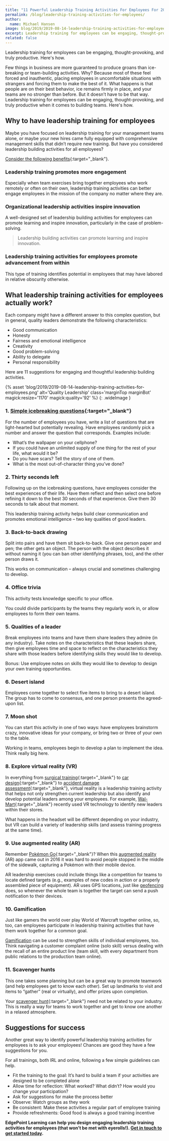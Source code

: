 ```yaml
---
title: "11 Powerful Leadership Training Activities For Employees For 2019"
permalink: /blog/leadership-training-activities-for-employees/
author:
  name: Michael Hansen
image: blog/2019/2019-08-14-leadership-training-activities-for-employees.jpg
excerpt: Leadership training for employees can be engaging, thought-provoking, and truly productive when it comes to building teams. Here's how. 
related: false
---
```


Leadership training for employees can be engaging, thought-provoking, and truly productive. Here's how.

Few things in business are more guaranteed to produce groans than ice-breaking or team-building activities. Why? Because most of these feel forced and inauthentic, placing employees in uncomfortable situations with strangers and forcing them to make the best of it. What happens is that people are on their best behavior, ice remains firmly in place, and your teams are no stronger than before. But it doesn’t have to be that way. Leadership training for employees can be engaging, thought-provoking, and truly productive when it comes to building teams. Here's how. 

## Why to have leadership training for employees

Maybe you have focused on leadership training for your management teams alone, or maybe your new hires came fully equipped with comprehensive management skills that didn’t require new training. But have you considered leadership building activities for all employees?

[Consider the following benefits](https://www.hrdconnect.com/2017/08/17/advantages-of-leadership-training-for-employees-and-impact-on-employee-engagement/){:target="_blank"}.

### Leadership training promotes more engagement

Especially when team exercises bring together employees who work remotely or often on their own, leadership training activities can better engage employees in the mission of the company no matter where they are.

### Organizational leadership activities inspire innovation

A well-designed set of leadership building activities for employees can promote learning and inspire innovation, particularly in the case of problem-solving.

> Leadership building activities can promote learning and inspire innovation.

### Leadership training activities for employees promote advancement from within

This type of training identifies potential in employees that may have labored in relative obscurity otherwise.

## What leadership training activities for employees actually work?

Each company might have a different answer to this complex question, but in general, quality leaders demonstrate the following characteristics:

* Good communication
* Honesty
* Fairness and emotional intelligence
* Creativity
* Good problem-solving
* Ability to delegate
* Personal responsibility

Here are 11 suggestions for engaging and thoughtful leadership building activities.

{% asset 'blog/2019/2019-08-14-leadership-training-activities-for-employees.png'
  alt='Quality Leadership'
  class='marginTop marginBot'
  magick:resize='1170'
  magick:quality='92' %}
{: .wideImage }

### 1. [Simple icebreaking questions](https://museumhack.com/list-icebreakers-questions/){:target="_blank"}

For the number of employees you have, write a list of questions that are light-hearted but potentially revealing. Have employees randomly pick a number and answer the question that corresponds. Examples include:

* What’s the wallpaper on your cellphone?
* If you could have an unlimited supply of one thing for the rest of your life, what would it be?
* Do you have scars? Tell the story of one of them.
* What is the most out-of-character thing you’ve done?

### 2. Thirty seconds left

Following up on the icebreaking questions, have employees consider the best experiences of their life. Have them reflect and then select one before refining it down to the best 30 seconds of that experience. Give them 30 seconds to talk about that moment. 

This leadership training activity helps build clear communication and promotes emotional intelligence – two key qualities of good leaders.

### 3. Back-to-back drawing

Split into pairs and have them sit back-to-back. Give one person paper and pen; the other gets an object. The person with the object describes it without naming it (you can ban other identifying phrases, too), and the other person draws it. 

This works on communication – always crucial and sometimes challenging to develop.

### 4. Office trivia

This activity tests knowledge specific to your office. 

You could divide participants by the teams they regularly work in, or allow employees to form their own teams. 

### 5. Qualities of a leader

Break employees into teams and have them share leaders they admire (in any industry). Take notes on the characteristics that these leaders share, then give employees time and space to reflect on the characteristics they share with those leaders before identifying skills they would like to develop.

Bonus: Use employee notes on skills they would like to develop to design your own training opportunities.

### 6. Desert island

Employees come together to select five items to bring to a desert island. The group has to come to consensus, and one person presents the agreed-upon list.

### 7. Moon shot

You can start this activity in one of two ways: have employees brainstorm crazy, innovative ideas for your company, or bring two or three of your own to the table. 

Working in teams, employees begin to develop a plan to implement the idea. Think really big here.

### 8. Explore virtual reality (VR)

In everything from [surgical training](https://jnjinstitute.com/news/introducing-global-virtual-reality-training-surgeons-and-nurses){:target="_blank"} to [car design](https://www.cnbc.com/2019/05/08/ford-designers-using-virtual-reality-to-work-with-colleagues-remotely.html){:target="_blank"} to [accident damage assessment](https://www.farmers.com/news/2017/farmers-insurance-pioneers-innovative-virtual-reality-training-program-for-claims-representatives/){:target="_blank"}, virtual reality is a leadership training activity that helps not only strengthen current leadership but also identify and develop potential leaders among your employees. For example, [Wal-Mart](http://edg.pt/XKndOB){:target="_blank"} recently used VR technology to identify new leaders within their stores.

What happens in the headset will be different depending on your industry, but VR can build a variety of leadership skills (and assess training progress at the same time).

### 9. Use augmented reality (AR)

Remember [Pokémon Go](https://www.cinemablend.com/games/1533430/what-is-pokemon-go-and-why-is-it-such-a-big-deal){:target="_blank"}? When this [augmented reality](blog/future-of-augmented-reality/) (AR) app came out in 2016 it was hard to avoid people stopped in the middle of the sidewalk, capturing a Pokémon with their mobile device. 

AR leadership exercises could include things like a competition for teams to locate defined targets (e.g., examples of new codes in action or a properly assembled piece of equipment). AR uses GPS locations, just like [geofencing](/blog/geofencing/) does, so whenever the whole team is together the target can send a push notification to their devices. 

### 10. Gamification

Just like gamers the world over play World of Warcraft together online, so, too, can employees participate in leadership training activities that have them work together for a common goal.

[Gamification](/blog/gamification-in-elearning/) can be used to strengthen skills of individual employees, too. Think navigating a customer complaint online (solo skill) versus dealing with the recall of an entire product line (team skill, with every department from public relations to the production team online).

### 11. Scavenger hunts

This one takes some planning but can be a great way to promote teamwork (and help employees get to know each other). Set up landmarks to visit and items to “gather” (real or virtually), and offer prizes upon completion. 

Your [scavenger hunt](http://scavenger-hunt.org/funny-scavenger-hunt-list/){:target="_blank"} need not be related to your industry. This is really a way for teams to work together and get to know one another in a relaxed atmosphere.

## Suggestions for success

Another great way to identify powerful leadership training activities for employees is to ask your employees! Chances are good they have a few suggestions for you.

For all trainings, both IRL and online, following a few simple guidelines can help.

* Fit the training to the goal: It’s hard to build a team if your activities are designed to be completed alone
* Allow time for reflection: What worked? What didn’t? How would you change your participation?
* Ask for suggestions for make the process better
* Observe: Watch groups as they work
* Be consistent: Make these activities a regular part of employee training
* Provide refreshments: Good food is always a good training incentive

<strong>EdgePoint Learning can help you design engaging leadership training activities for employees (that won’t be met with eyerolls!). [Get in touch to get started today](/contact/).</strong>
